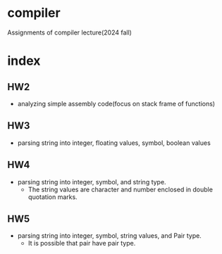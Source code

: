 # compiler
Assignments of compiler lecture(2024 fall)

# index
## HW2
- analyzing simple assembly code(focus on stack frame of functions)
## HW3
- parsing string into integer, floating values, symbol, boolean values

## HW4
- parsing string into integer, symbol, and string type.
    - The string values are character and number enclosed in double quotation marks.

## HW5
- parsing string into integer, symbol, string values, and Pair type.
    - It is possible that pair have pair type.